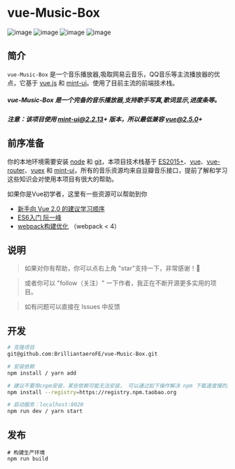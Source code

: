 # vue-Music-Box

![image](https://img.shields.io/badge/vue-2.5.13-blue.svg)
![image](https://img.shields.io/badge/vue--router-3.0.1-blue.svg)
![image](https://img.shields.io/badge/vuex-3.0.1-blue.svg)
![image](https://img.shields.io/badge/mint--ui-2.2.13-blue.svg)

## 简介

`vue-Music-Box` 是一个音乐播放器,吸取网易云音乐，QQ音乐等主流播放器的优点，它基于 [vue.js](https://github.com/vuejs/vue) 和 [mint-ui](https://github.com/ElemeFE/mint-ui)。使用了目前主流的前端技术栈。

##### vue-Music-Box 是一个完备的音乐播放器,支持歌手写真,歌词显示,进度条等。

##### 注意：该项目使用 mint-ui@2.2.13+ 版本，所以最低兼容 vue@2.5.0+

## 前序准备
你的本地环境需要安装 [node](http://nodejs.cn/) 和 [git](https://git-scm.com/)，本项目技术栈基于 [ES2015+](http://es6.ruanyifeng.com/)、[vue](https://cn.vuejs.org)、[vue-router](https://router.vuejs.org/zh-cn/)、[vuex](https://vuex.vuejs.org/zh-cn/) 和 [mint-ui](https://github.com/ElemeFE/mint-ui)，所有的音乐资源均来自豆瓣音乐接口，提前了解和学习这些知识会对使用本项目有很大的帮助。

如果你是Vue初学者，这里有一些资源可以帮助到你

- [新手向 Vue 2.0 的建议学习顺序](https://zhuanlan.zhihu.com/p/23134551?refer=evanyou)
- [ES6入门 阮一峰](http://es6.ruanyifeng.com/)
- [webpack构建优化](https://zhuanlan.zhihu.com/p/26710831) （webpack < 4）

## 说明
> 如果对你有帮助，你可以点右上角 "star"支持一下，非常感谢！🌹

> 或者你可以 "follow（关注）" 一下作者，我正在不断开源更多实用的项目。

> 如有问题可以直接在 Issues 中反馈

## 开发
```bash
# 克隆项目
git@github.com:BrilliantaeroFE/vue-Music-Box.git

# 安装依赖
npm install / yarn add

# 建议不要用cnpm安装，某些依赖可能无法安装， 可以通过如下操作解决 npm 下载速度慢的问题
npm install --registry=https://registry.npm.taobao.org

# 启动服务：localhost:8020
npm run dev / yarn start
```
## 发布

```
# 构建生产环境
npm run build
```
